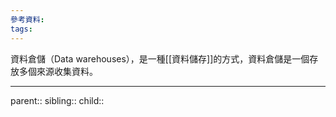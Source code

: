 ```yaml
---
參考資料:
tags:
---
```

資料倉儲（Data warehouses），是一種[[資料儲存]]的方式，資料倉儲是一個存放多個來源收集資料。
- - -
parent::
sibling::
child::